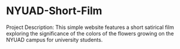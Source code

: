 # NYUAD-Short-Film
Project Description: This simple website features a short satirical film exploring the significance of the colors of the flowers growing on the NYUAD campus for university students.
